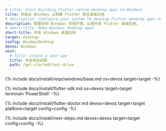```yaml
---
# title: Start building Flutter native desktop apps on Windows
title: 开始在 Windows 上构建 Flutter 原生桌面应用
# description: Configure your system to develop Flutter desktop apps on Windows.
description: 配置你的 Windows 系统环境，以便开发 Flutter 桌面应用。
# short-title: Make Windows desktop apps
short-title: 开发 Windows 桌面应用
target: desktop
config: WindowsDesktop
devos: Windows
next:
  # title: Create a test app
  title: 开发体验初探
  path: /get-started/test-drive
---
```


{% include docs/install/reqs/windows/base.md os=devos target=target -%}

{% include docs/install/flutter-sdk.md os=devos target=target terminal='PowerShell' -%}

{% include docs/install/flutter-doctor.md devos=devos target=target platform=target config=config -%}

{% include docs/install/next-steps.md devos=devos target=target config=config -%}
